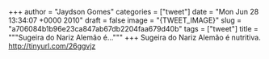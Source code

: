 
+++
author = "Jaydson Gomes"
categories = ["tweet"]
date = "Mon Jun 28 13:34:07 +0000 2010"
draft = false
image = "{TWEET_IMAGE}"
slug = "a706084b1b96e23ca847ab67db2204faa679d40b"
tags = ["tweet"]
title = """Sugeira do Nariz Alemão é..."""
+++
Sugeira do Nariz Alemão é nutritiva. http://tinyurl.com/26ggvjz
